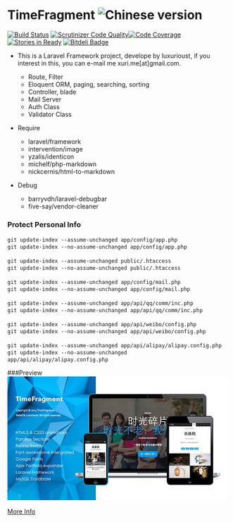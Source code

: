 # TimeFragment ![Chinese version](https://upload.wikimedia.org/wikipedia/commons/thumb/f/fa/Flag_of_the_People%27s_Republic_of_China.svg/22px-Flag_of_the_People%27s_Republic_of_China.svg.png)

[![Build Status](https://travis-ci.org/Luxurioust/timefragment.svg?branch=master)](https://travis-ci.org/Luxurioust/timefragment) [![Scrutinizer Code Quality](https://scrutinizer-ci.com/g/Luxurioust/timefragment/badges/quality-score.png?b=master)](https://scrutinizer-ci.com/g/Luxurioust/timefragment/?branch=master)[![Code Coverage](https://scrutinizer-ci.com/g/Luxurioust/timefragment/badges/coverage.png?b=master)](https://scrutinizer-ci.com/g/Luxurioust/timefragment/?branch=master)[![Stories in Ready](https://badge.waffle.io/Luxurioust/timefragment.svg?label=ready&title=Ready)](http://waffle.io/Luxurioust/timefragment) [![Bitdeli Badge](https://d2weczhvl823v0.cloudfront.net/Luxurioust/timefragment/trend.png)](https://bitdeli.com/free "Bitdeli Badge")

- This is a Laravel Framework project, develope by luxurioust, if you interest in this, you can e-mail me xuri.me[at]gmail.com.
  - Route, Filter
  - Eloquent ORM, paging, searching, sorting
  - Controller, blade
  - Mail Server
  - Auth Class
  - Validator Class

- Require
  - laravel/framework
  - intervention/image
  - yzalis/identicon
  - michelf/php-markdown
  - nickcernis/html-to-markdown
- Debug
  - barryvdh/laravel-debugbar
  - five-say/vendor-cleaner

### Protect Personal Info

```
git update-index --assume-unchanged app/config/app.php
git update-index --no-assume-unchanged app/config/app.php

git update-index --assume-unchanged public/.htaccess
git update-index --no-assume-unchanged public/.htaccess

git update-index --assume-unchanged app/config/mail.php
git update-index --no-assume-unchanged app/config/mail.php

git update-index --assume-unchanged app/api/qq/comm/inc.php
git update-index --no-assume-unchanged app/api/qq/comm/inc.php

git update-index --assume-unchanged app/api/weibo/config.php
git update-index --no-assume-unchanged app/api/weibo/config.php

git update-index --assume-unchanged app/api/alipay/alipay.config.php
git update-index --no-assume-unchanged app/api/alipay/alipay.config.php
```

###Preview
![TimeFragment](/public/readme/preview.jpg "TimeFragment")

[More Info](http://xuri.me/2014/03/08/timefragment.html)